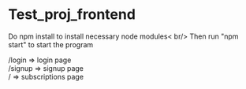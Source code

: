 # Test_proj_frontend

Do npm install to install necessary node modules< br/>
Then run "npm start" to start the program<br />

/login => login page<br />
/signup => signup page <br />
/ => subscriptions page<br />
